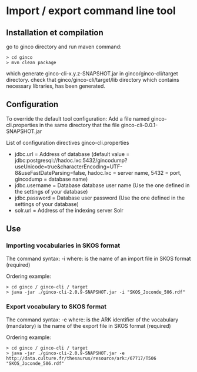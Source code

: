 # Import / export command line tool

## Installation et compilation
 go to ginco directory and run maven command:
```
> cd ginco
> mvn clean package
```

which generate ginco-cli-x.y.z-SNAPSHOT.jar in ginco/ginco-cli/target directory.
check that ginco/ginco-cli/target/lib directory which contains necessary libraries, has been generated.

## Configuration
To override the default tool configuration: Add a file named ginco-cli.properties in the same
directory that the file ginco-cli-0.0.1-SNAPSHOT.jar

List of configuration directives ginco-cli.properties

* jdbc.url = Address of database (default value = jdbc:postgresql://hadoc.lxc:5432/gincodump?useUnicode=true&amp;characterEncoding=UTF-8&amp;useFastDateParsing=false, hadoc.lxc = server
name, 5432 = port, gincodump = database name)
* jdbc.username = Database database user name (Use the one defined in the settings of your database)
* jdbc.password = Database user password (Use the one defined in the settings of your database)
* solr.url = Address of the indexing server Solr

## Use
### Importing vocabularies in SKOS format
The command syntax: -i <inputFile> where:
<inputFile> is the name of an import file in SKOS format (required)

Ordering example:
```
> cd ginco / ginco-cli / target
> java -jar ./ginco-cli-2.0.9-SNAPSHOT.jar -i "SKOS_Joconde_506.rdf"
```

### Export vocabulary to SKOS format
The command syntax: -e <thesaurusid> <outputFile> where:
<thesaurusid> is the ARK identifier of the vocabulary (mandatory)
<outputFile> is the name of the export file in SKOS format (required)

Ordering example:
```
> cd ginco / ginco-cli / target
> java -jar ./ginco-cli-2.0.9-SNAPSHOT.jar -e http://data.culture.fr/thesaurus/resource/ark:/67717/T506 "SKOS_Joconde_506.rdf"
```

